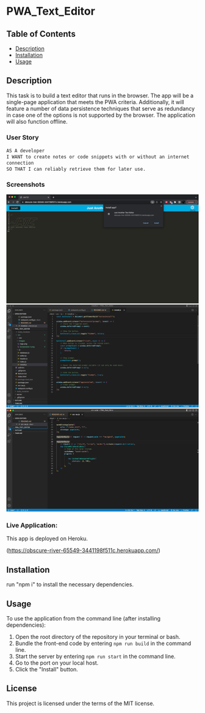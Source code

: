 # PWA_Text_Editor

## Table of Contents

* [Description](#description)
* [Installation](#installation)
* [Usage](#usage)

## Description

This task is to build a text editor that runs in the browser. The app will be a single-page application that meets the PWA criteria. Additionally, it will feature a number of data persistence techniques that serve as redundancy in case one of the options is not supported by the browser. The application will also function offline.

### User Story

```
AS A developer
I WANT to create notes or code snippets with or without an internet connection
SO THAT I can reliably retrieve them for later use.
```


### Screenshots

![Screenshot-1](./client/src/images/Screenshot-1.png)
![Screenshot-2](./client/src/images/Screenshot-2.png)
![Screenshot-3](./client/src/images/Screenshot-3.png)


### Live Application:
This app is deployed on Heroku.

(https://obscure-river-65549-3441198f511c.herokuapp.com/)

## Installation

run "npm i" to install the necessary dependencies.

## Usage

To use the application from the command line (after installing dependencies):
1. Open the root directory of the repository in your terminal or bash.
2. Bundle the front-end code by entering ```npm run build``` in the command line.
3. Start the server by entering ```npm run start``` in the command line.
4. Go to the port on your local host.
5. Click the "Install" button.

## License
This project is licensed under the terms of the MIT license.